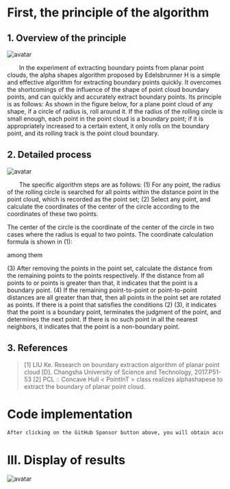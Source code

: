 #  First, the principle of the algorithm 

##  1. Overview of the principle 

 ![avatar]( 20210324113107628.png) 

   In the experiment of extracting boundary points from planar point clouds, the alpha shapes algorithm proposed by Edelsbrunner H is a simple and effective algorithm for extracting boundary points quickly. It overcomes the shortcomings of the influence of the shape of point cloud boundary points, and can quickly and accurately extract boundary points. Its principle is as follows: As shown in the figure below, for a plane point cloud of any shape, if a circle of radius is, roll around it. If the radius of the rolling circle is small enough, each point in the point cloud is a boundary point; if it is appropriately increased to a certain extent, it only rolls on the boundary point, and its rolling track is the point cloud boundary.  

##  2. Detailed process 

 ![avatar]( 20210324113442723.png) 

   The specific algorithm steps are as follows: (1) For any point, the radius of the rolling circle is searched for all points within the distance point in the point cloud, which is recorded as the point set; (2) Select any point, and calculate the coordinates of the center of the circle according to the coordinates of these two points.  

 The center of the circle is the coordinate of the center of the circle in two cases where the radius is equal to two points. The coordinate calculation formula is shown in (1):     

 among them 

   (3) After removing the points in the point set, calculate the distance from the remaining points to the points respectively. If the distance from all points to or points is greater than that, it indicates that the point is a boundary point. (4) If the remaining point-to-point or point-to-point distances are all greater than that, then all points in the point set are rotated as points. If there is a point that satisfies the conditions (2) (3), it indicates that the point is a boundary point, terminates the judgment of the point, and determines the next point. If there is no such point in all the nearest neighbors, it indicates that the point is a non-boundary point. 

##  3. References 

>  [1] LIU Ke. Research on boundary extraction algorithm of planar point cloud [D]. Changsha University of Science and Technology, 2017.P51-53 [2] PCL :: Concave Hull < PointInT > class realizes alphashapese to extract the boundary of planar point cloud. 

#  Code implementation 

  ```python  
After clicking on the GitHub Sponsor button above, you will obtain access permissions to my private code repository ( https://github.com/slowlon/my_code_bar ) to view this blog code. By searching the code number of this blog, you can find the code you need, code number is: 2024020309574190336
  ```  
#  III. Display of results 

 ![avatar]( 20210325091050983.png) 

